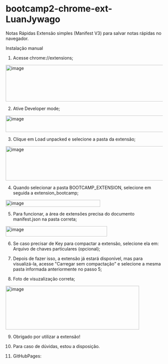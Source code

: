 # bootcamp2-chrome-ext-LuanJywago

Notas Rápidas
Extensão simples (Manifest V3) para salvar notas rápidas no navegador.

Instalação manual

1. Acesse chrome://extensions;
  <img width="810" height="117" alt="image" src="https://github.com/user-attachments/assets/93cbb402-9acb-43b2-9d1b-295d43a1ca44" />

   
2. Ative Developer mode;
  <img width="962" height="53" alt="image" src="https://github.com/user-attachments/assets/7ded6fe3-4e53-4c5f-a4a3-b19fc4523ae4" />


3. Clique em Load unpacked e selecione a pasta da extensão;
  <img width="509" height="110" alt="image" src="https://github.com/user-attachments/assets/e74bc7c4-8cf2-4069-9ed0-6b0835cf8e79" />


4. Quando selecionar a pasta BOOTCAMP_EXTENSION, selecione em seguida a extension_bootcamp;
  <img width="303" height="22" alt="image" src="https://github.com/user-attachments/assets/f400ac0e-94f7-456e-91a7-350dec3515d7" />


5. Para funcionar, a área de extensões precisa do documento manifest.json na pasta correta;
  <img width="325" height="33" alt="image" src="https://github.com/user-attachments/assets/dc12c13f-a3cd-4ec6-b917-8db72913fb34" />

6. Se caso precisar de Key para compactar a extensão, selecione ela em: Arquivo de chaves particulares (opcional);

7. Depois de fazer isso, a extensão já estará disponível, mas para visualizá-la, acesse "Carregar sem compactação" e selecione a mesma pasta informada anteriormente no passo 5;

8. Foto de visuzalização correta;
  <img width="428" height="140" alt="image" src="https://github.com/user-attachments/assets/a9ddd6d2-afc6-4cbe-bf42-5d8dd7de2d86" />

9. Obrigado por utilizar a extensão!

10. Para caso de dúvidas, estou a disposição.

11. GitHubPages: 
   

